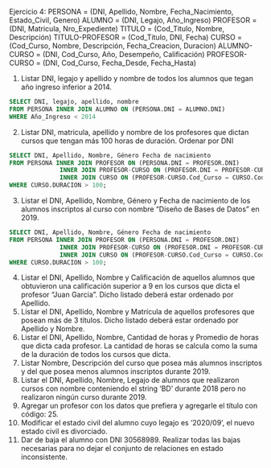 Ejercicio 4:
PERSONA = (DNI, Apellido, Nombre, Fecha_Nacimiento, Estado_Civil, Genero)
ALUMNO = (DNI, Legajo, Año_Ingreso)
PROFESOR = (DNI, Matricula, Nro_Expediente)
TITULO = (Cod_Titulo, Nombre, Descripción)
TITULO-PROFESOR = (Cod_Titulo, DNI, Fecha)
CURSO = (Cod_Curso, Nombre, Descripción, Fecha_Creacion, Duracion)
ALUMNO-CURSO = (DNI, Cod_Curso, Año, Desempeño, Calificación)
PROFESOR-CURSO = (DNI, Cod_Curso, Fecha_Desde, Fecha_Hasta)

1. Listar DNI, legajo y apellido y nombre de todos los alumnos que tegan año ingreso
inferior a 2014.

```sql
SELECT DNI, legajo, apellido, nombre
FROM PERSONA INNER JOIN ALUMNO ON (PERSONA.DNI = ALUMNO.DNI)
WHERE Año_Ingreso < 2014
```

2. Listar DNI, matricula, apellido y nombre de los profesores que dictan cursos que tengan
más 100 horas de duración. Ordenar por DNI

```sql
SELECT DNI, Apellido, Nombre, Género Fecha de nacimiento
FROM PERSONA INNER JOIN PROFESOR ON (PERSONA.DNI = PROFESOR.DNI)
              INNER JOIN PROFESOR-CURSO ON (PROFESOR.DNI = PROFESOR-CURSO.DNI)
              INNER JOIN CURSO ON (PROFESOR-CURSO.Cod_Curso = CURSO.Cod_Curso)
WHERE CURSO.DURACION > 100;
```

3. Listar el DNI, Apellido, Nombre, Género y Fecha de nacimiento de los alumnos inscriptos
al curso con nombre “Diseño de Bases de Datos” en 2019.

```sql
SELECT DNI, Apellido, Nombre, Género Fecha de nacimiento
FROM PERSONA INNER JOIN PROFESOR ON (PERSONA.DNI = PROFESOR.DNI)
              INNER JOIN PROFESOR-CURSO ON (PROFESOR.DNI = PROFESOR-CURSO.DNI)
              INNER JOIN CURSO ON (PROFESOR-CURSO.Cod_Curso = CURSO.Cod_Curso)
WHERE CURSO.DURACION > 100;
```

4. Listar el DNI, Apellido, Nombre y Calificación de aquellos alumnos que obtuvieron una
calificación superior a 9 en los cursos que dicta el profesor “Juan Garcia”. Dicho listado
deberá estar ordenado por Apellido.
5. Listar el DNI, Apellido, Nombre y Matrícula de aquellos profesores que posean más de 3
títulos. Dicho listado deberá estar ordenado por Apellido y Nombre.
6. Listar el DNI, Apellido, Nombre, Cantidad de horas y Promedio de horas que dicta cada
profesor. La cantidad de horas se calcula como la suma de la duración de todos los
cursos que dicta.
7. Listar Nombre, Descripción del curso que posea más alumnos inscriptos y del que posea
menos alumnos inscriptos durante 2019.
8. Listar el DNI, Apellido, Nombre, Legajo de alumnos que realizaron cursos con nombre
conteniendo el string ‘BD’ durante 2018 pero no realizaron ningún curso durante 2019.
9. Agregar un profesor con los datos que prefiera y agregarle el título con código: 25.
10. Modificar el estado civil del alumno cuyo legajo es ‘2020/09’, el nuevo estado civil es
divorciado.
11. Dar de baja el alumno con DNI 30568989. Realizar todas las bajas necesarias para no
dejar el conjunto de relaciones en estado inconsistente.
